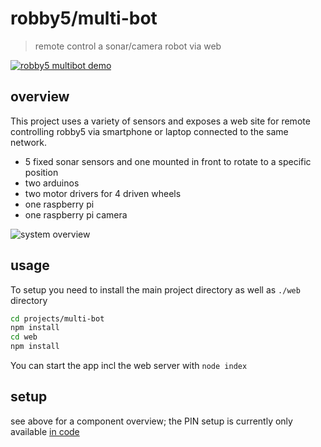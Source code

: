 # robby5/multi-bot

> remote control a sonar/camera robot via web


[![robby5 multibot demo](https://j.gifs.com/1rx5w3.gif)](https://www.youtube.com/watch?v=zatFpUzCBV0)

## overview

This project uses a variety of sensors and exposes a web site for remote controlling robby5 via smartphone or laptop connected to the same network.

- 5 fixed sonar sensors and one mounted in front to rotate to a specific position
- two arduinos
- two motor drivers for 4 driven wheels
- one raspberry pi
- one raspberry pi camera

![system overview](http://www.plantuml.com/plantuml/proxy?cache=no&src=https://raw.github.com/anoff/robby5/master/projects/multi-bot/architecture.iuml)

## usage

To setup you need to install the main project directory as well as `./web` directory

```sh
cd projects/multi-bot
npm install
cd web
npm install
```

You can start the app incl the web server with `node index`

## setup

see above for a component overview; the PIN setup is currently only available [in code](./index.js)